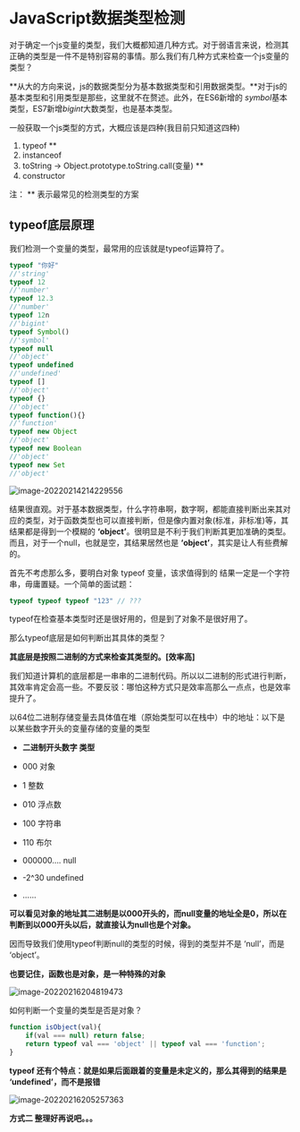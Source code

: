 # JavaScript数据类型检测

对于确定一个js变量的类型，我们大概都知道几种方式。对于弱语言来说，检测其正确的类型是一件不是特别容易的事情。那么我们有几种方式来检查一个js变量的类型？

**从大的方向来说，js的数据类型分为基本数据类型和引用数据类型。**对于js的基本类型和引用类型是那些，这里就不在赘述。此外，在ES6新增的 *symbol*基本类型，ES7新增*bigint*大数类型，也是基本类型。



一般获取一个js类型的方式，大概应该是四种(我目前只知道这四种)

1. typeof  **
2. instanceof
3. toString -> Object.prototype.toString.call(变量) **
4. constructor 

注： ** 表示最常见的检测类型的方案



## typeof底层原理

我们检测一个变量的类型，最常用的应该就是typeof运算符了。

```js
typeof "你好"
//'string'
typeof 12
//'number'
typeof 12.3
//'number'
typeof 12n
//'bigint'
typeof Symbol()
//'symbol'
typeof null
//'object'
typeof undefined
//'undefined'
typeof []
//'object'
typeof {}
//'object'
typeof function(){}
//'function'
typeof new Object
//'object'
typeof new Boolean
//'object'
typeof new Set
//'object'
```





![image-20220214214229556](https://gitee.com/maolovecoding/picture/raw/master/images/web/js/image-20220214214229556.png)

结果很直观。对于基本数据类型，什么字符串啊，数字啊，都能直接判断出来其对应的类型，对于函数类型也可以直接判断，但是像内置对象(标准，非标准)等，其结果都是得到一个模糊的 **‘object’**。很明显是不利于我们判断其更加准确的类型。而且，对于一个null，也就是空，其结果居然也是 **‘object’**，其实是让人有些费解的。



首先不考虑那么多，要明白对象 typeof 变量，该求值得到的 结果一定是一个字符串，毋庸置疑。一个简单的面试题：

```js
typeof typeof typeof "123" // ???
```



typeof在检查基本类型时还是很好用的，但是到了对象不是很好用了。

那么typeof底层是如何判断出其具体的类型？

**其底层是按照二进制的方式来检查其类型的。[效率高]**

我们知道计算机的底层都是一串串的二进制代码。所以以二进制的形式进行判断，其效率肯定会高一些。不要反驳：哪怕这种方式只是效率高那么一点点，也是效率提升了。

以64位二进制存储变量去具体值在堆（原始类型可以在栈中）中的地址：以下是以某些数字开头的变量存储的变量的类型

- **二进制开头数字   类型**

- 000 对象
- 1 整数
- 010 浮点数
- 100 字符串
- 110 布尔
- 000000…. null
- -2^30 undefined
- ……

**可以看见对象的地址其二进制是以000开头的，而null变量的地址全是0，所以在判断到以000开头以后，就直接认为null也是个对象。**

因而导致我们使用typeof判断null的类型的时候，得到的类型并不是 ‘null’，而是 ‘object’。

**也要记住，函数也是对象，是一种特殊的对象**

![image-20220216204819473](https://gitee.com/maolovecoding/picture/raw/master/images/web/js/image-20220216204819473.png)



如何判断一个变量的类型是否是对象？

```js
function isObject(val){
    if(val === null) return false;
    return typeof val === 'object' || typeof val === 'function';
}
```



**typeof 还有个特点：就是如果后面跟着的变量是未定义的，那么其得到的结果是 ‘undefined’，而不是报错**

![image-20220216205257363](https://gitee.com/maolovecoding/picture/raw/master/images/web/js/image-20220216205257363.png)



**方式二 整理好再说吧。。。**

